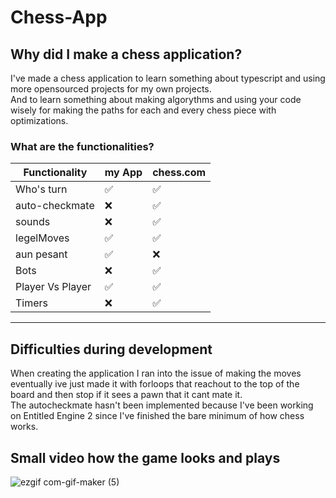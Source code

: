 # Chess-App

## Why did I make a chess application?
I've made a chess application to learn something about typescript and using more opensourced projects for my own projects.<br>
And to learn something about making algorythms and using your code wisely for making the paths for each and every chess piece with optimizations.<br>

### What are the functionalities?
|Functionality|my App|chess.com |
|---|---|---|
|Who's turn|✅|✅|
|auto-checkmate|❌|✅|
|sounds|❌|✅|
|legelMoves|✅|✅|
|aun pesant|✅|❌|
|Bots|❌|✅|
|Player Vs Player|✅|✅|
|Timers|❌|✅|
------

## Difficulties during development

When creating the application I ran into the issue of making the moves eventually ive just made it with forloops that reachout to the top of the board and then stop if it sees a pawn that it cant mate it.<br>
The autocheckmate hasn't been implemented because I've been working on Entitled Engine 2 since I've finished the bare minimum of how chess works.<br>

## Small video how the game looks and plays
![ezgif com-gif-maker (5)](https://user-images.githubusercontent.com/76393975/176200629-3fe6a477-a742-4662-b4d4-696917bf030a.gif)
